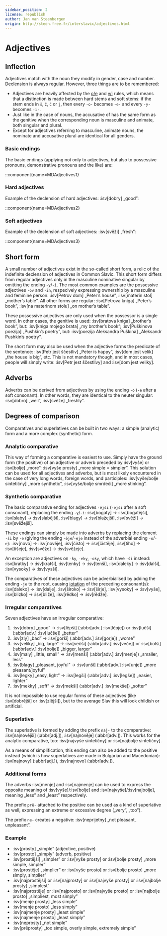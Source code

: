 ```yaml
---
sidebar_position: 2
license: republish
author: Jan van Steenbergen
origin: http://steen.free.fr/interslavic/adjectives.html
---
```


# Adjectives

## Inflection

Adjectives match with the noun they modify in gender, case and number. Declension is always regular. However, three things are to be remembered:

- Adjectives are heavily affected by the [o/e][1] and [y/i][2] rules, which means that a distinction is made between hard stems and soft stems: if the stem ends in `š`, `ž`, `č` or `j`, then every `-o-` becomes `-e-` and every `-y-` becomes `-i-`.
- Just like in the case of nouns, the accusative of has the same form as the genitive when the corresponding noun is masculine and animate, both singular and plural.
- Except for adjectives referring to masculine, animate nouns, the nominate and accusative plural are identical for all genders.

### Basic endings

The basic endings (applying not only to adjectives, but also to possessive pronouns, demonstrative pronouns and the like) are:

::component{name=MDAdjectives1}

### Hard adjectives

Example of the declension of hard adjectives: :isv[dobry] „good”:

::component{name=MDAdjectives2}

### Soft adjectives

Example of the declension of soft adjectives: :isv[svěži] „fresh”:

::component{name=MDAdjectives3}

## Short form

A small number of adjectives exist in the so-called short form, a relic of the indefinite declension of adjectives in Common Slavic. This short form differs from regular adjectives only in the masculine nominative singular by omitting the ending `-y`/`-i`. The most common examples are the possessive adjectives `-ov` and `-in`, respecively expressing ownership by a masculine and feminine person: :isv[Petrov dom] „Peter’s house”, :isv[materin stol] „mother’s table”. All other forms are regular: :isv[Petrova kniga] „Peter’s book”, :isv[na materinom stolu] „on mother’s table”.

These possessive adjectives are only used when the possessor is a single word. In other cases, the genitive is used: :isv[bratova kniga] „brother’s book”, but: :isv[kniga mojego brata] „my brother’s book”; :isv[Puškinova poezija] „Pushkin’s poetry”, but: :isv[poezija Aleksandra Puškina] „Aleksandr Pushkin’s poetry”.

The short form may also be used when the adjective forms the predicate of the sentence: :isv[Petr jest ščestliv] „Peter is happy”, :isv[dom jest velik] „the house is big”, etc. This is not mandatory though, and in most cases, people will simply write: :isv[Petr jest ščestlivy] and :isv[dom jest veliky].

## Adverbs

Adverbs can be derived from adjectives by using the ending `-o` (`-e` after a soft consonant). In other words, they are identical to the neuter singular: :isv[dobro] „well”, :isv[svěže] „freshly”.

## Degrees of comparison

Comparatives and superlatives can be built in two ways: a simple (analytic) form and a more complex (synthetic) form.

### Analytic comparative

This way of forming a comparative is easiest to use. Simply have the ground form (the positive) of an adjective or adverb preceded by :isv[vyše] or :isv[bolje] „more”: :isv[vyše prosty] „more simple = simpler”. This solution can be used for all adjectives and adverbs, but is most likely encountered in the case of very long words, foreign words, and participles: :isv[vyše/bolje sintetičny] „more synthetic”,  :isv[vyše/bolje smrdeči] „more stinking”.

### Synthetic comparative

The basic comparative ending for adjectives `-ějši` (`-ejši` after a soft consonant), replacing the ending `-y`/`-i`: :isv[bogaty] → :isv[bogatějši], :isv[slaby] → :isv[slabějši], :isv[blagy] → :isv[blažejši], :isv[svěži] → :isv[svěžejši].

These endings can simply be made into adverbs by replacing the element `-ši` by `-e` (giving the ending `-ěje`/`-eje` instead of the adverbial ending `-o`/`-e`): :isv[novo] → :isv[nověje], :isv[čisto] → :isv[čistěje], :isv[tiho] → :isv[tišeje], :isv[svěže] → :isv[svěžeje].

An exception are adjectives on `-ky`, `-eky`, `-oky`, which have `-ši` instead: :isv[kratky] → :isv[kratši], :isv[tenky] → :isv[tenši], :isv[daleky] → :isv[dalši], :isv[vysoky] → :isv[vysši].

The comparatives of these adjectives can be adverbialised by adding the ending `-je` to the root, causing [iotation][3] of the preceding consonant(s): :isv[daleko] → :isv[dalje], :isv[široko] → :isv[širje], :isv[vysoky] → :isv[vyše], :isv[blizko] → :isv[bliže], :isv[rědko] → :isv[rědže].

### Irregular comparatives

Seven adjectives have an irregular comparative:

1. :isv[dobry] „good” → :isv[lěpši] (:abbr[adv.] :isv[lěpje]) or :isv[lučši] (:abbr[adv.] :isv[lučše]) „better”
2. :isv[zly] „bad” → :isv[gorši] (:abbr[adv.] :isv[gorje]) „worse”
3. :isv[veliky] „big, large” → :isv[večši] (:abbr[adv.] :isv[veče]) or :isv[bolši] (:abbr[adv.] :isv[bolje]) „bigger, larger”
4. :isv[maly] „little, small” → :isv[menši] (:abbr[adv.] :isv[menje]) „smaller, less”
5. :isv[blagy] „pleasant, joyful” → :isv[unši] (:abbr[adv.] :isv[unje]) „more pleasant/joyful”
6. :isv[legky] „easy, light” → :isv[legši] (:abbr[adv.] :isv[legše]) „easier, lighter”
7. :isv[mekky] „soft” → :isv[mekši] (:abbr[adv.] :isv[mekše]) „softer”

It is not impossible to use regular forms of these adjectives (like :isv[dobrějši] or :isv[zlějši]), but to the average Slav this will look childish or artificial.

### Superlative

The superlative is formed by adding the prefix `naj-` to the comparative: :isv[najnovějši] (:abbr[adj.]), :isv[najnověje] (:abbr[adv.]). This works for the analytic comparative, too: :isv[najvyše sintetičny] or :isv[najbolje sintetičny].

As a means of simplification, this ending can also be added to the positive instead (which is how superlatives are made in Bulgarian and Macedonian): :isv[najnovy] (:abbr[adj.]), :isv[najnovo] (:abbr[adv.]).

### Additional forms

The adverbs :isv[menje] and :isv[najmenje] can be used to express the opposite meaning of :isv[vyše]/:isv[bolje] and :isv[najvyše]/:isv[najbolje], meaning „less” and „least” respectively.

The prefix `prě-` attached to the positive can be used as a kind of superlative as well, expressing an extreme or excessive degree („very”, „too”).

The prefix `ne-` creates a negative: :isv[neprijetny] „not pleasant, unpleasant”.

### Example

- :isv[prosty] „simple” (adjective, positive)
- :isv[prosto] „simply” (adverb, positive)
- :isv[prostějši] „simpler” or :isv[vyše prosty] or :isv[bolje prosty] „more simple, simpler”
- :isv[prostěje] „simplier” or :isv[vyše prosto] or :isv[bolje prosto] „more simply, simplier”
- :isv[najprostějši] or :isv[najprosty] or :isv[najvyše prosty] or :isv[najbolje prosty] „simplest”
- :isv[najprostěje] or :isv[najprosto] or :isv[najvyše prosto] or :isv[najbolje prosto] „simpliest, most simply”
- :isv[menje prosty] „less simple”
- :isv[menje prosto] „less simply”
- :isv[najmenje prosty] „least simple”
- :isv[najmenje prosto] „least simply”
- :isv[neprosty] „not simple”
- :isv[prěprosty] „too simple, overly simple, extremely simple”

[1]: ../phonology.md#o--e
[2]: ../phonology.md#y--ie
[3]: ../phonology.md#iotation
